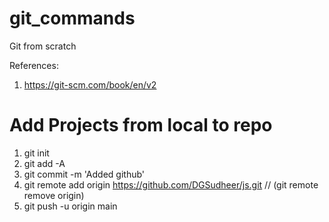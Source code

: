 # git_commands
Git from scratch

References:
1. https://git-scm.com/book/en/v2


# Add Projects from local to repo
1. git init
2. git add -A
3. git commit -m 'Added github'
4. git remote add origin https://github.com/DGSudheer/js.git
// (git remote remove origin)
5. git push -u origin main
